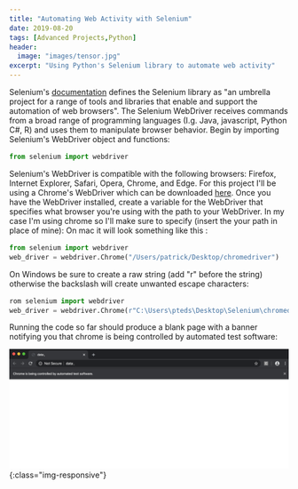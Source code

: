 ```yaml
---
title: "Automating Web Activity with Selenium"
date: 2019-08-20
tags: [Advanced Projects,Python]
header:
  image: "images/tensor.jpg"
excerpt: "Using Python's Selenium library to automate web activity"
---
```

Selenium's [documentation](https://selenium.dev/documentation/en/) defines the Selenium library as "an umbrella project for a range of tools and libraries that enable and support the automation of web browsers". The Selenium WebDriver receives commands from a broad range of programming languages (I.g. Java, javascript, Python C#, R) and uses them to manipulate browser behavior. Begin by importing Selenium's WebDriver object and functions:

```python
from selenium import webdriver
```
Selenium's WebDriver is compatible with the following browsers: Firefox, Internet Explorer, Safari, Opera, Chrome, and Edge. For this project I'll be using a Chrome's WebDriver which can be downloaded [here](https://sites.google.com/a/chromium.org/chromedriver/). Once you have the WebDriver installed, create a variable for the WebDriver that specifies what browser you're using with the path to your WebDriver. In my case I'm using chrome so I'll make sure to specify (insert the your path in place of mine):
On mac it will look something like this :  
```python
from selenium import webdriver
web_driver = webdriver.Chrome("/Users/patrick/Desktop/chromedriver")
```
On Windows be sure to create a raw string (add "r" before the string) otherwise the backslash will create unwanted escape characters:
```python
rom selenium import webdriver
web_driver = webdriver.Chrome(r"C:\Users\pteds\Desktop\Selenium\chromedriver.exe")
```
Running the code so far should produce a blank page with a banner notifying you that chrome is being controlled by automated test software:

![WEBDRIVER-EX1](/images/chromdriver.png){:class="img-responsive"}

